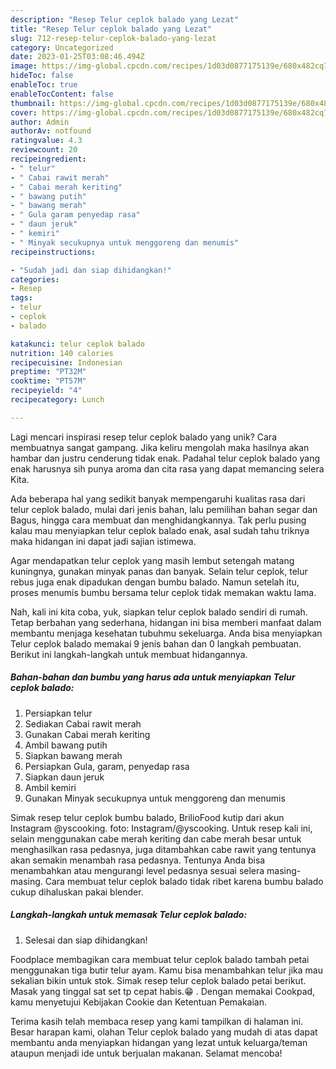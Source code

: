 ```yaml
---
description: "Resep Telur ceplok balado yang Lezat"
title: "Resep Telur ceplok balado yang Lezat"
slug: 712-resep-telur-ceplok-balado-yang-lezat
category: Uncategorized
date: 2023-01-25T03:08:46.494Z
image: https://img-global.cpcdn.com/recipes/1d03d0877175139e/680x482cq70/telur-ceplok-balado-foto-resep-utama.jpg
hideToc: false
enableToc: true
enableTocContent: false
thumbnail: https://img-global.cpcdn.com/recipes/1d03d0877175139e/680x482cq70/telur-ceplok-balado-foto-resep-utama.jpg
cover: https://img-global.cpcdn.com/recipes/1d03d0877175139e/680x482cq70/telur-ceplok-balado-foto-resep-utama.jpg
author: Admin
authorAv: notfound
ratingvalue: 4.3
reviewcount: 20
recipeingredient:
- " telur"
- " Cabai rawit merah"
- " Cabai merah keriting"
- " bawang putih"
- " bawang merah"
- " Gula garam penyedap rasa"
- " daun jeruk"
- " kemiri"
- " Minyak secukupnya untuk menggoreng dan menumis"
recipeinstructions:

- "Sudah jadi dan siap dihidangkan!"
categories:
- Resep
tags:
- telur
- ceplok
- balado

katakunci: telur ceplok balado 
nutrition: 140 calories
recipecuisine: Indonesian
preptime: "PT32M"
cooktime: "PT57M"
recipeyield: "4"
recipecategory: Lunch

---
```





Lagi mencari inspirasi resep telur ceplok balado yang unik? Cara membuatnya sangat gampang. Jika keliru mengolah maka hasilnya akan hambar dan justru cenderung tidak enak. Padahal telur ceplok balado yang enak harusnya sih punya aroma dan cita rasa yang dapat memancing selera Kita.





Ada beberapa hal yang sedikit banyak mempengaruhi kualitas rasa dari telur ceplok balado, mulai dari jenis bahan, lalu pemilihan bahan segar dan Bagus, hingga cara membuat dan menghidangkannya. Tak perlu pusing kalau mau menyiapkan telur ceplok balado enak,      asal sudah tahu triknya maka hidangan ini dapat jadi sajian istimewa.














Agar mendapatkan telur ceplok yang masih lembut setengah matang kuningnya, gunakan minyak panas dan banyak. Selain telur ceplok, telur rebus juga enak dipadukan dengan bumbu balado. Namun setelah itu, proses menumis bumbu bersama telur ceplok tidak memakan waktu lama.






Nah, kali ini kita coba, yuk, siapkan telur ceplok balado sendiri di rumah. Tetap berbahan yang sederhana, hidangan ini bisa memberi manfaat dalam membantu menjaga kesehatan tubuhmu sekeluarga. Anda bisa menyiapkan Telur ceplok balado memakai 9 jenis bahan dan 0 langkah pembuatan. Berikut ini langkah-langkah untuk membuat hidangannya.

<!--inarticleads1-->

##### Bahan-bahan dan bumbu yang harus ada untuk menyiapkan Telur ceplok balado:

1. Persiapkan  telur
1. Sediakan  Cabai rawit merah
1. Gunakan  Cabai merah keriting
1. Ambil  bawang putih
1. Siapkan  bawang merah
1. Persiapkan  Gula, garam, penyedap rasa
1. Siapkan  daun jeruk
1. Ambil  kemiri
1. Gunakan  Minyak secukupnya untuk menggoreng dan menumis


Simak resep telur ceplok bumbu balado, BrilioFood kutip dari akun Instagram @yscooking. foto: Instagram/@yscooking. Untuk resep kali ini, selain menggunakan cabe merah keriting dan cabe merah besar untuk menghasilkan rasa pedasnya, juga ditambahkan cabe rawit yang tentunya akan semakin menambah rasa pedasnya. Tentunya Anda bisa menambahkan atau mengurangi level pedasnya sesuai selera masing-masing. Cara membuat telur ceplok balado tidak ribet karena bumbu balado cukup dihaluskan pakai blender. 

<!--inarticleads2-->

##### Langkah-langkah untuk memasak Telur ceplok balado:


1. Selesai dan siap dihidangkan!

Foodplace membagikan cara membuat telur ceplok balado tambah petai menggunakan tiga butir telur ayam. Kamu bisa menambahkan telur jika mau sekalian bikin untuk stok. Simak resep telur ceplok balado petai berikut. Masak yang tinggal sat set tp cepat habis.😁 . Dengan memakai Cookpad, kamu menyetujui Kebijakan Cookie dan Ketentuan Pemakaian. 

Terima kasih telah membaca resep yang kami tampilkan di halaman ini. Besar harapan kami, olahan Telur ceplok balado yang mudah di atas dapat membantu anda menyiapkan hidangan yang lezat untuk keluarga/teman ataupun menjadi ide untuk berjualan makanan. Selamat mencoba!
